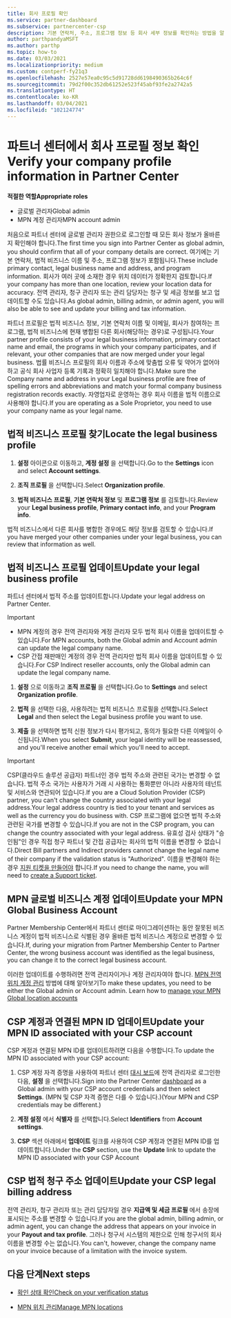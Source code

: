 ```yaml
---
title: 회사 프로필 확인
ms.service: partner-dashboard
ms.subservice: partnercenter-csp
description: 기본 연락처, 주소, 프로그램 정보 등 회사 세부 정보를 확인하는 방법을 알아봅니다. 또한 법률 및 청구 주소를 업데이트할 수 있습니다.
author: parthpandyaMSFT
ms.author: parthp
ms.topic: how-to
ms.date: 03/03/2021
ms.localizationpriority: medium
ms.custom: contperf-fy21q3
ms.openlocfilehash: 2527e57ea0c95c5d91728dd6198490365b264c6f
ms.sourcegitcommit: 79d2f00c352db61252e523f45abf93fe2a2742a5
ms.translationtype: HT
ms.contentlocale: ko-KR
ms.lasthandoff: 03/04/2021
ms.locfileid: "102124774"
---
```

# <a name="verify-your-company-profile-information-in-partner-center"></a><span data-ttu-id="46d11-104">파트너 센터에서 회사 프로필 정보 확인</span><span class="sxs-lookup"><span data-stu-id="46d11-104">Verify your company profile information in Partner Center</span></span>

<span data-ttu-id="46d11-105">**적절한 역할**</span><span class="sxs-lookup"><span data-stu-id="46d11-105">**Appropriate roles**</span></span>

- <span data-ttu-id="46d11-106">글로벌 관리자</span><span class="sxs-lookup"><span data-stu-id="46d11-106">Global admin</span></span>
- <span data-ttu-id="46d11-107">MPN 계정 관리자</span><span class="sxs-lookup"><span data-stu-id="46d11-107">MPN account admin</span></span>

<span data-ttu-id="46d11-108">처음으로 파트너 센터에 글로벌 관리자 권한으로 로그인할 때 모든 회사 정보가 올바른지 확인해야 합니다.</span><span class="sxs-lookup"><span data-stu-id="46d11-108">The first time you sign into Partner Center as global admin, you should confirm that all of your company details are correct.</span></span> <span data-ttu-id="46d11-109">여기에는 기본 연락처, 법적 비즈니스 이름 및 주소, 프로그램 정보가 포함됩니다.</span><span class="sxs-lookup"><span data-stu-id="46d11-109">These include primary contact, legal business name and address, and program information.</span></span> <span data-ttu-id="46d11-110">회사가 여러 곳에 소재한 경우 위치 데이터가 정확한지 검토합니다.</span><span class="sxs-lookup"><span data-stu-id="46d11-110">If your company has more than one location, review your location data for accuracy.</span></span> <span data-ttu-id="46d11-111">전역 관리자, 청구 관리자 또는 관리 담당자는 청구 및 세금 정보를 보고 업데이트할 수도 있습니다.</span><span class="sxs-lookup"><span data-stu-id="46d11-111">As global admin, billing admin, or admin agent, you will also be able to see and update your billing and tax information.</span></span>

<span data-ttu-id="46d11-112">파트너 프로필은 법적 비즈니스 정보, 기본 연락처 이름 및 이메일, 회사가 참여하는 프로그램, 법적 비즈니스에 현재 병합된 다른 회사(해당하는 경우)로 구성됩니다.</span><span class="sxs-lookup"><span data-stu-id="46d11-112">Your partner profile consists of your legal business information, primary contact name and email, the programs in which your company participates, and if relevant, your other companies that are now merged under your legal business.</span></span> <span data-ttu-id="46d11-113">법률 비즈니스 프로필의 회사 이름과 주소에 맞춤법 오류 및 약어가 없어야 하고 공식 회사 사업자 등록 기록과 정확히 일치해야 합니다.</span><span class="sxs-lookup"><span data-stu-id="46d11-113">Make sure the Company name and address in your Legal business profile are free of spelling errors and abbreviations and match your formal company business registration records exactly.</span></span> <span data-ttu-id="46d11-114">자영업자로 운영하는 경우 회사 이름을 법적 이름으로 사용해야 합니다.</span><span class="sxs-lookup"><span data-stu-id="46d11-114">If you are operating as a Sole Proprietor, you need to use your company name as your legal name.</span></span>



## <a name="locate-the-legal-business-profile"></a><span data-ttu-id="46d11-115">법적 비즈니스 프로필 찾기</span><span class="sxs-lookup"><span data-stu-id="46d11-115">Locate the legal business profile</span></span>

1. <span data-ttu-id="46d11-116">**설정** 아이콘으로 이동하고, **계정 설정** 을 선택합니다.</span><span class="sxs-lookup"><span data-stu-id="46d11-116">Go to the **Settings** icon and select **Account settings**.</span></span>
 
1. <span data-ttu-id="46d11-117">**조직 프로필** 을 선택합니다.</span><span class="sxs-lookup"><span data-stu-id="46d11-117">Select **Organization profile**.</span></span> 

2. <span data-ttu-id="46d11-118">**법적 비즈니스 프로필**, **기본 연락처 정보** 및 **프로그램 정보** 를 검토합니다.</span><span class="sxs-lookup"><span data-stu-id="46d11-118">Review your **Legal business profile**, **Primary contact info**, and your **Program info**.</span></span>

<span data-ttu-id="46d11-119">법적 비즈니스에서 다른 회사를 병합한 경우에도 해당 정보를 검토할 수 있습니다.</span><span class="sxs-lookup"><span data-stu-id="46d11-119">If you have merged your other companies under your legal business, you can review that information as well.</span></span> 

## <a name="update-your-legal-business-profile"></a><span data-ttu-id="46d11-120">법적 비즈니스 프로필 업데이트</span><span class="sxs-lookup"><span data-stu-id="46d11-120">Update your legal business profile</span></span>

<span data-ttu-id="46d11-121">파트너 센터에서 법적 주소를 업데이트합니다.</span><span class="sxs-lookup"><span data-stu-id="46d11-121">Update your legal address on Partner Center.</span></span>

>[!Important]
>- <span data-ttu-id="46d11-122">MPN 계정의 경우 전역 관리자와 계정 관리자 모두 법적 회사 이름을 업데이트할 수 있습니다.</span><span class="sxs-lookup"><span data-stu-id="46d11-122">For MPN accounts, both the Global admin and Account admin can update the legal company name.</span></span>
>- <span data-ttu-id="46d11-123">CSP 간접 재판매인 계정의 경우 전역 관리자만 법적 회사 이름을 업데이트할 수 있습니다.</span><span class="sxs-lookup"><span data-stu-id="46d11-123">For CSP Indirect reseller accounts, only the Global admin can update the legal company name.</span></span> 

1. <span data-ttu-id="46d11-124">**설정** 으로 이동하고 **조직 프로필** 을 선택합니다.</span><span class="sxs-lookup"><span data-stu-id="46d11-124">Go to **Settings** and select **Organization profile**.</span></span>

2. <span data-ttu-id="46d11-125">**법적** 을 선택한 다음, 사용하려는 법적 비즈니스 프로필을 선택합니다.</span><span class="sxs-lookup"><span data-stu-id="46d11-125">Select **Legal**  and then select the Legal business profile you want to use.</span></span>
 
1. <span data-ttu-id="46d11-126">**제출** 을 선택하면 법적 신원 정보가 다시 평가되고, 동의가 필요한 다른 이메일이 수신됩니다.</span><span class="sxs-lookup"><span data-stu-id="46d11-126">When you select **Submit**, your legal identity will be reassessed, and you'll receive another email which you'll need to accept.</span></span>

>[!Important]
><span data-ttu-id="46d11-127">CSP(클라우드 솔루션 공급자) 파트너인 경우 법적 주소와 관련된 국가는 변경할 수 없습니다. 법적 주소 국가는 사용자가 거래 시 사용하는 통화뿐만 아니라 사용자의 테넌트 및 서비스와 연관되어 있습니다.</span><span class="sxs-lookup"><span data-stu-id="46d11-127">If you are a Cloud Solution Provider (CSP) partner, you can't change the country associated with your legal address.Your legal address country is tied to your tenant and services as well as the currency you do business with.</span></span> <span data-ttu-id="46d11-128">CSP 프로그램에 없으면 법적 주소와 관련된 국가를 변경할 수 있습니다.</span><span class="sxs-lookup"><span data-stu-id="46d11-128">If you are not in the CSP program, you can change the country associated with your legal address.</span></span> <span data-ttu-id="46d11-129">유효성 검사 상태가 "승인됨"인 경우 직접 청구 파트너 및 간접 공급자는 회사의 법적 이름을 변경할 수 없습니다.</span><span class="sxs-lookup"><span data-stu-id="46d11-129">Direct Bill partners and Indirect providers cannot change the legal name of their company if the validation status is "Authorized".</span></span> <span data-ttu-id="46d11-130">이름을 변경해야 하는 경우 [지원 티켓을 만들어야](https://partner.microsoft.com/dashboard/support/servicerequests/create?stage=2&topicid=eb74583c-61b3-2124-bffc-00920e0ae772) 합니다.</span><span class="sxs-lookup"><span data-stu-id="46d11-130">If you need to change the name, you will need to [create a Support ticket](https://partner.microsoft.com/dashboard/support/servicerequests/create?stage=2&topicid=eb74583c-61b3-2124-bffc-00920e0ae772).</span></span>



## <a name="update-your-mpn-global-business-account"></a><span data-ttu-id="46d11-131">MPN 글로벌 비즈니스 계정 업데이트</span><span class="sxs-lookup"><span data-stu-id="46d11-131">Update your MPN Global Business Account</span></span>

<span data-ttu-id="46d11-132">Partner Membership Center에서 파트너 센터로 마이그레이션하는 동안 잘못된 비즈니스 계정이 법적 비즈니스로 식별된 경우 올바른 법적 비즈니스 계정으로 변경할 수 있습니다.</span><span class="sxs-lookup"><span data-stu-id="46d11-132">If, during your migration from Partner Membership Center to Partner Center, the wrong business account was identified as the legal business, you can change it to the correct legal business account.</span></span>

<span data-ttu-id="46d11-133">이러한 업데이트를 수행하려면 전역 관리자이거나 계정 관리자여야 합니다. [MPN 전역 위치 계정 관리](manage-locations.md) 방법에 대해 알아보기</span><span class="sxs-lookup"><span data-stu-id="46d11-133">To make these updates, you need to be either the Global admin or Account admin. Learn how to [manage your MPN Global location accounts](manage-locations.md)</span></span>


## <a name="update-your-mpn-id-associated-with-your-csp-account"></a><span data-ttu-id="46d11-134">CSP 계정과 연결된 MPN ID 업데이트</span><span class="sxs-lookup"><span data-stu-id="46d11-134">Update your MPN ID associated with your CSP account</span></span>

<span data-ttu-id="46d11-135">CSP 계정과 연결된 MPN ID를 업데이트하려면 다음을 수행합니다.</span><span class="sxs-lookup"><span data-stu-id="46d11-135">To update the MPN ID associated with your CSP account:</span></span>

1. <span data-ttu-id="46d11-136">CSP 계정 자격 증명을 사용하여 파트너 센터 [대시 보드](https://partner.microsoft.com/dashboard/home)에 전역 관리자로 로그인한 다음, **설정** 을 선택합니다.</span><span class="sxs-lookup"><span data-stu-id="46d11-136">Sign into the Partner Center [dashboard](https://partner.microsoft.com/dashboard/home) as a Global admin with your CSP account credentials and then select **Settings**.</span></span> <span data-ttu-id="46d11-137">(MPN 및 CSP 자격 증명은 다를 수 있습니다.)</span><span class="sxs-lookup"><span data-stu-id="46d11-137">(Your MPN and CSP credentials may be different.)</span></span>
 
1. <span data-ttu-id="46d11-138">**계정 설정** 에서 **식별자** 를 선택합니다.</span><span class="sxs-lookup"><span data-stu-id="46d11-138">Select **Identifiers** from **Account settings**.</span></span>

1. <span data-ttu-id="46d11-139">**CSP** 섹션 아래에서 **업데이트** 링크를 사용하여 CSP 계정과 연결된 MPN ID를 업데이트합니다.</span><span class="sxs-lookup"><span data-stu-id="46d11-139">Under the **CSP** section, use the **Update** link to update the MPN ID associated with your CSP Account</span></span> 


## <a name="update-your-csp-legal-billing-address"></a><span data-ttu-id="46d11-140">CSP 법적 청구 주소 업데이트</span><span class="sxs-lookup"><span data-stu-id="46d11-140">Update your CSP legal billing address</span></span>

<span data-ttu-id="46d11-141">전역 관리자, 청구 관리자 또는 관리 담당자일 경우 **지급액 및 세금 프로필** 에서 송장에 표시되는 주소를 변경할 수 있습니다.</span><span class="sxs-lookup"><span data-stu-id="46d11-141">If you are the global admin, billing admin, or admin agent, you can change the address that appears on your invoice in your **Payout and tax profile**.</span></span> <span data-ttu-id="46d11-142">그러나 청구서 시스템의 제한으로 인해 청구서의 회사 이름을 변경할 수는 없습니다.</span><span class="sxs-lookup"><span data-stu-id="46d11-142">You can't, however, change the company name on your invoice because of a limitation with the invoice system.</span></span>



## <a name="next-steps"></a><span data-ttu-id="46d11-143">다음 단계</span><span class="sxs-lookup"><span data-stu-id="46d11-143">Next steps</span></span>

- [<span data-ttu-id="46d11-144">확인 상태 확인</span><span class="sxs-lookup"><span data-stu-id="46d11-144">Check on your verification status</span></span>](verification-responses.md)

- [<span data-ttu-id="46d11-145">MPN 위치 관리</span><span class="sxs-lookup"><span data-stu-id="46d11-145">Manage MPN locations</span></span>](manage-locations.md)
